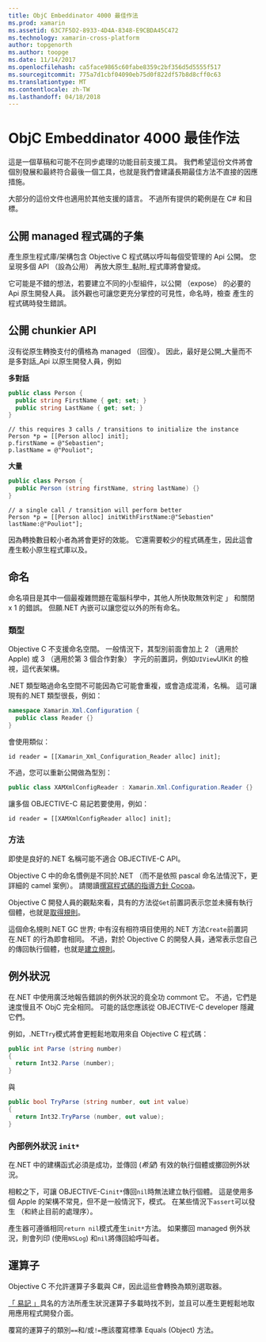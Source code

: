 ```yaml
---
title: ObjC Embeddinator 4000 最佳作法
ms.prod: xamarin
ms.assetid: 63C7F5D2-8933-4D4A-8348-E9CBDA45C472
ms.technology: xamarin-cross-platform
author: topgenorth
ms.author: toopge
ms.date: 11/14/2017
ms.openlocfilehash: ca5face9865c60fabe8359c2bf356d5d5555f517
ms.sourcegitcommit: 775a7d1cbf04090eb75d0f822df57b8d8cff0c63
ms.translationtype: MT
ms.contentlocale: zh-TW
ms.lasthandoff: 04/18/2018
---
```

# <a name="embeddinator-4000-best-practices-for-objc"></a>ObjC Embeddinator 4000 最佳作法

這是一個草稿和可能不在同步處理的功能目前支援工具。 我們希望這份文件將會個別發展和最終符合最後一個工具，也就是我們會建議長期最佳方法不直接的因應措施。

大部分的這份文件也適用於其他支援的語言。 不過所有提供的範例是在 C# 和目標。

## <a name="exposing-a-subset-of-the-managed-code"></a>公開 managed 程式碼的子集

產生原生程式庫/架構包含 Objective C 程式碼以呼叫每個受管理的 Api 公開。 您呈現多個 API （設為公用） 再放大原生_黏附_程式庫將會變成。

它可能是不錯的想法，若要建立不同的小型組件，以公開 （expose） 的必要的 Api 原生開發人員。 該外觀也可讓您更充分掌控的可見性，命名時，檢查 產生的程式碼時發生錯誤。

## <a name="exposing-a-chunkier-api"></a>公開 chunkier API

沒有從原生轉換支付的價格為 managed （回復）。 因此，最好是公開_大量而不是多對話_Api 以原生開發人員，例如

**多對話**

```csharp
public class Person {
  public string FirstName { get; set; }
  public string LastName { get; set; }
}
```

```objc
// this requires 3 calls / transitions to initialize the instance
Person *p = [[Person alloc] init];
p.firstName = @"Sebastien";
p.lastName = @"Pouliot";
```

**大量**

```csharp
public class Person {
  public Person (string firstName, string lastName) {}
}
```

```objc
// a single call / transition will perform better
Person *p = [[Person alloc] initWithFirstName:@"Sebastien" lastName:@"Pouliot"];
```

因為轉換數目較小者為將會更好的效能。 它還需要較少的程式碼產生，因此這會產生較小原生程式庫以及。

## <a name="naming"></a>命名

命名項目是其中一個最複雜問題在電腦科學中，其他人所快取無效判定 」 和關閉 x 1 的錯誤。 但願.NET 內嵌可以讓您從以外的所有命名。

### <a name="types"></a>類型

Objective C 不支援命名空間。 一般情況下，其型別前面會加上 2 （適用於 Apple) 或 3 （適用於第 3 個合作對象） 字元的前置詞，例如`UIView`UIKit 的檢視，這代表架構。

.NET 類型略過命名空間不可能因為它可能會重複，或會造成混淆，名稱。 這可讓現有的.NET 類型很長，例如：

```csharp
namespace Xamarin.Xml.Configuration {
  public class Reader {}
}
```

會使用類似：

```objc
id reader = [[Xamarin_Xml_Configuration_Reader alloc] init];
```

不過，您可以重新公開做為型別：

```csharp
public class XAMXmlConfigReader : Xamarin.Xml.Configuration.Reader {}
```

讓多個 OBJECTIVE-C 易記若要使用，例如：

```objc
id reader = [[XAMXmlConfigReader alloc] init];
```

### <a name="methods"></a>方法

即使是良好的.NET 名稱可能不適合 OBJECTIVE-C API。

Objective C 中的命名慣例是不同於.NET （而不是依照 pascal 命名法情況下，更詳細的 camel 案例）。
請閱讀[撰寫程式碼的指導方針 Cocoa](https://developer.apple.com/library/content/documentation/Cocoa/Conceptual/CodingGuidelines/Articles/NamingMethods.html#//apple_ref/doc/uid/20001282-BCIGIJJF)。

Objective C 開發人員的觀點來看，具有的方法從`Get`前置詞表示您並未擁有執行個體，也就是[取得規則](https://developer.apple.com/library/content/documentation/CoreFoundation/Conceptual/CFMemoryMgmt/Concepts/Ownership.html#//apple_ref/doc/uid/20001148-SW1)。

這個命名規則.NET GC 世界; 中有沒有相符項目使用的.NET 方法`Create`前置詞在.NET 的行為即會相同。 不過，對於 Objective C 的開發人員，通常表示您自己的傳回執行個體，也就是[建立規則](https://developer.apple.com/library/content/documentation/CoreFoundation/Conceptual/CFMemoryMgmt/Concepts/Ownership.html#//apple_ref/doc/uid/20001148-103029)。

## <a name="exceptions"></a>例外狀況

在.NET 中使用廣泛地報告錯誤的例外狀況的竟全功 commont 它。 不過，它們是速度慢且不 ObjC 完全相同。 可能的話您應該從 OBJECTIVE-C developer 隱藏它們。

例如，.NET`Try`模式將會更輕鬆地取用來自 Objective C 程式碼：

```csharp
public int Parse (string number)
{
  return Int32.Parse (number);
}
```

與

```csharp
public bool TryParse (string number, out int value)
{
  return Int32.TryParse (number, out value);
}
```

### <a name="exceptions-inside-init"></a>內部例外狀況 `init*`

在.NET 中的建構函式必須是成功，並傳回 (_希望_) 有效的執行個體或擲回例外狀況。

相較之下，可讓 OBJECTIVE-C`init*`傳回`nil`時無法建立執行個體。 這是使用多個 Apple 的架構不常見，但不是一般情況下，模式。 在某些情況下`assert`可以發生 （和終止目前的處理序）。

產生器可遵循相同`return nil`模式產生`init*`方法。 如果擲回 managed 例外狀況，則會列印 (使用`NSLog`) 和`nil`將傳回給呼叫者。

## <a name="operators"></a>運算子

Objective C 不允許運算子多載與 C#，因此這些會轉換為類別選取器。

[「 易記 」](/dotnet/standard/design-guidelines/operator-overloads/)具名的方法所產生狀況運算子多載時找不到，並且可以產生更輕鬆地取用應用程式開發介面。

覆寫的運算子的類別`==`和/或`!=`應該覆寫標準 Equals (Object) 方法。
